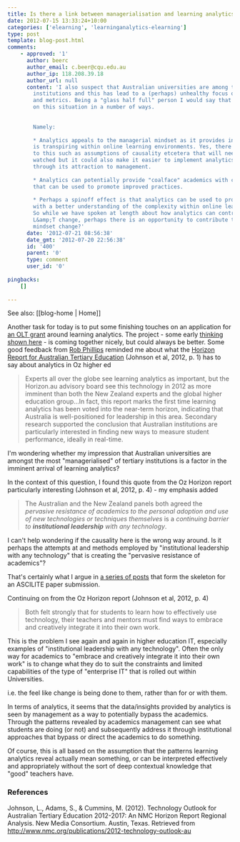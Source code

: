 ```yaml
---
title: Is there a link between managerialisation and learning analytics?
date: 2012-07-15 13:33:24+10:00
categories: ['elearning', 'learninganalytics-elearning']
type: post
template: blog-post.html
comments:
    - approved: '1'
      author: beerc
      author_email: c.beer@cqu.edu.au
      author_ip: 118.208.39.18
      author_url: null
      content: 'I also suspect that Australian universities are among the most "managerialised"
        institutions and this has lead to a (perhaps) unhealthy focus on performance indicators
        and metrics. Being a "glass half full" person I would say that analytics can capitalize
        on this situation in a number of ways.
    
    
        Namely:
    
        * Analytics appeals to the managerial mindset as it provides indicators of what
        is transpiring within online learning environments. Yes, there are some bad elements
        to this such as assumptions of causality etcetera that will need to be closely
        watched but it could also make it easier to implement analytics based projects
        through its attraction to management.
    
        * Analytics can potentially provide "coalface" academics with contextual knowledge
        that can be used to promote improved practices.
    
        * Perhaps a spinoff effect is that analytics can be used to provide management
        with a better understanding of the complexity within online learning environments.
        So while we have spoken at length about how analytics can contribute to "coalface"
        L&amp;T change, perhaps there is an opportunity to contribute to managerialistic
        mindset change?'
      date: '2012-07-21 08:56:38'
      date_gmt: '2012-07-20 22:56:38'
      id: '400'
      parent: '0'
      type: comment
      user_id: '0'
    
pingbacks:
    []
    
---
```


See also: [[blog-home | Home]]

Another task for today is to put some finishing touches on an application for [an OLT grant](http://www.olt.gov.au/grantsandprojects) around learning analytics. The project - some early [thinking shown here](/blog2/2012/05/31/learning-analytics-engaging-with-and-changing-learning-and-teaching/) - is coming together nicely, but could always be better. Some good feedback from [Rob Phillips](http://www.tlc.murdoch.edu.au/staff/phillips/homepage.html) reminded me about what the [Horizon Report for Australian Tertiary Education](http://www.nmc.org/publications/2012-technology-outlook-au) (Johnson et al, 2012, p. 1) has to say about analytics in Oz higher ed

> Experts all over the globe see learning analytics as important, but the Horizon.au advisory board see this technology in 2012 as more imminent than both the New Zealand experts and the global higher education group...In fact, this report marks the first time learning analytics has been voted into the near-term horizon, indicating that Australia is well-positioned for leadership in this area. Secondary research supported the conclusion that Australian institutions are particularly interested in finding new ways to measure student performance, ideally in real-time.

I'm wondering whether my impression that Australian universities are amongst the most "managerialised" of tertiary institutions is a factor in the imminent arrival of learning analytics?

In the context of this question, I found this quote from the Oz Horizon report particularly interesting (Johnson et al, 2012, p. 4) - my emphasis added

> The Australian and the New Zealand panels both agreed the _pervasive resistance of academics to the personal adoption and use of new technologies or techniques themselves_ is a _continuing barrier to **institutional leadership** with any technology_.

I can't help wondering if the causality here is the wrong way around. Is it perhaps the attempts at and methods employed by "institutional leadership with any technology" that is creating the "pervasive resistance of academics"?

That's certainly what I argue in [a series of posts](/blog2/2012/06/29/people-and-e-learning-limitations-and-an-alternative/) that form the skeleton for an ASCILITE paper submission.

Continuing on from the Oz Horizon report (Johnson et al, 2012, p. 4)

> Both felt strongly that for students to learn how to effectively use technology, their teachers and mentors must find ways to embrace and creatively integrate it into their own work.

This is the problem I see again and again in higher education IT, especially examples of "institutional leadership with any technology". Often the only way for academics to "embrace and creatively integrate it into their own work" is to change what they do to suit the constraints and limited capabilities of the type of "enterprise IT" that is rolled out within Universities.

i.e. the feel like change is being done to them, rather than for or with them.

In terms of analytics, it seems that the data/insights provided by analytics is seen by management as a way to potentially bypass the academics. Through the patterns revealed by academics management can see what students are doing (or not) and subsequently address it through institutional approaches that bypass or direct the academics to do something.

Of course, this is all based on the assumption that the patterns learning analytics reveal actually mean something, or can be interpreted effectively and appropriately without the sort of deep contextual knowledge that "good" teachers have.

### References

Johnson, L., Adams, S., & Cummins, M. (2012). Technology Outlook for Australian Tertiary Education 2012-2017: An NMC Horizon Report Regional Analysis. New Media Consortium. Austin, Texas. Retrieved from http://www.nmc.org/publications/2012-technology-outlook-au